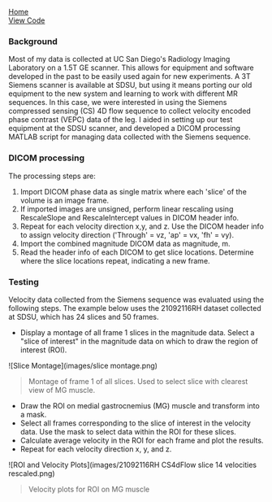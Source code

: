 [Home](https://bcunnane.github.io/)  
[View Code](https://github.com/bcunnane/CS_4D_flow)

### Background

Most of my data is collected at UC San Diego's Radiology Imaging Laboratory on a 1.5T GE scanner. This allows for equipment and software developed in the past to be easily used again for new experiments. A 3T Siemens scanner is available at SDSU, but using it means porting our old equipment to the new system and learning to work with different MR sequences. In this case, we were interested in using the Siemens compressed sensing (CS) 4D flow sequence to collect velocity encoded phase contrast (VEPC) data of the leg. I aided in setting up our test equipment at the SDSU scanner, and developed a DICOM processing MATLAB script for managing data collected with the Siemens sequence. 

### DICOM processing

The processing steps are:

1. Import DICOM phase data as single matrix where each 'slice' of the volume is an image frame.
2. If imported images are unsigned, perform linear rescaling using RescaleSlope and RescaleIntercept values in DICOM header info.
3. Repeat for each velocity direction x,y, and z. Use the DICOM header info to assign velocity direction ('Through' = vz, 'ap' = vx, 'fh' = vy).
4. Import the combined magnitude DICOM data as magnitude, m.
5. Read the header info of each DICOM to get slice locations. Determine where the slice locations repeat, indicating a new frame.

### Testing

Velocity data collected from the Siemens sequence was evaluated using the following steps. The example below uses the 21092116RH dataset collected at SDSU, which has 24 slices and 50 frames. 

- Display a montage of all frame 1 slices in the magnitude data. Select a "slice of interest" in the magnitude data on which to draw the region of interest (ROI).

![Slice Montage](images/slice montage.png)
> Montage of frame 1 of all slices. Used to select slice with clearest view of MG muscle. 

- Draw the ROI on medial gastrocnemius (MG) muscle and transform into a mask.
- Select all frames corresponding to the slice of interest in the velocity data. Use the mask to select data within the ROI for these slices. 
- Calculate average velocity in the ROI for each frame and plot the results.
- Repeat for each velocity direction x, y, and z.

![ROI and Velocity Plots](images/21092116RH CS4dFlow slice 14 velocities rescaled.png)
> Velocity plots for ROI on MG muscle
